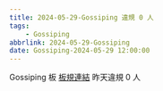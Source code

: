 ```yaml
---
title: 2024-05-29-Gossiping 違規 0 人
tags:
    - Gossiping
abbrlink: 2024-05-29-Gossiping
date: Gossiping-2024-05-29 12:00:00
---
```

Gossiping 板 [板規連結](https://www.ptt.cc/bbs/Gossiping/M.1637425085.A.07D.html)
昨天違規 0 人
